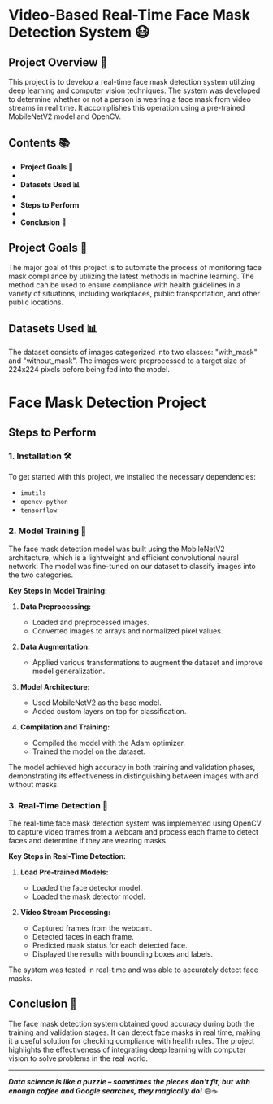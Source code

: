 # Video-Based Real-Time Face Mask Detection System 😷

## Project Overview 🌟

This project is to develop a real-time face mask detection system utilizing deep learning and computer vision techniques. The system was developed to determine whether or not a person is wearing a face mask from video streams in real time. It accomplishes this operation using a pre-trained MobileNetV2 model and OpenCV.

## Contents 📚
  - **Project Goals 🎯**
  - 
  - **Datasets Used 📊**
  - 
  - **Steps to Perform**
  - 
  - **Conclusion 🏁**

## Project Goals 🎯

The major goal of this project is to automate the process of monitoring face mask compliance by utilizing the latest methods in machine learning. The method can be used to ensure compliance with health guidelines in a variety of situations, including workplaces, public transportation, and other public locations.

## Datasets Used 📊

The dataset consists of images categorized into two classes: "with_mask" and "without_mask". The images were preprocessed to a target size of 224x224 pixels before being fed into the model.

# Face Mask Detection Project

## Steps to Perform

### 1. Installation 🛠️
To get started with this project, we installed the necessary dependencies:
- `imutils`
- `opencv-python`
- `tensorflow`

### 2. Model Training 🧠
The face mask detection model was built using the MobileNetV2 architecture, which is a lightweight and efficient convolutional neural network. The model was fine-tuned on our dataset to classify images into the two categories.

**Key Steps in Model Training:**

1. **Data Preprocessing:**
    - Loaded and preprocessed images.
    - Converted images to arrays and normalized pixel values.

2. **Data Augmentation:**
    - Applied various transformations to augment the dataset and improve model generalization.

3. **Model Architecture:**
    - Used MobileNetV2 as the base model.
    - Added custom layers on top for classification.

4. **Compilation and Training:**
    - Compiled the model with the Adam optimizer.
    - Trained the model on the dataset.

The model achieved high accuracy in both training and validation phases, demonstrating its effectiveness in distinguishing between images with and without masks.

### 3. Real-Time Detection 🎥
The real-time face mask detection system was implemented using OpenCV to capture video frames from a webcam and process each frame to detect faces and determine if they are wearing masks.

**Key Steps in Real-Time Detection:**

1. **Load Pre-trained Models:**
    - Loaded the face detector model.
    - Loaded the mask detector model.

2. **Video Stream Processing:**
    - Captured frames from the webcam.
    - Detected faces in each frame.
    - Predicted mask status for each detected face.
    - Displayed the results with bounding boxes and labels.

The system was tested in real-time  and was able to accurately detect face masks.


## Conclusion 🏁

The face mask detection system obtained good accuracy during both the training and validation stages. It can detect face masks in real time, making it a useful solution for checking compliance with health rules. The project highlights the effectiveness of integrating deep learning with computer vision to solve problems in the real world.

---

**_Data science is like a puzzle – sometimes the pieces don't fit, but with enough coffee and Google searches, they magically do!_** 😄☕
